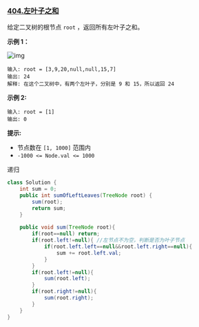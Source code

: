 ### [404.左叶子之和](https://leetcode.cn/problems/sum-of-left-leaves/)

给定二叉树的根节点 `root` ，返回所有左叶子之和。

 

**示例 1：**

![img](https://assets.leetcode.com/uploads/2021/04/08/leftsum-tree.jpg)

```
输入: root = [3,9,20,null,null,15,7] 
输出: 24 
解释: 在这个二叉树中，有两个左叶子，分别是 9 和 15，所以返回 24
```

**示例 2:**

```
输入: root = [1]
输出: 0
```

 

**提示:**

- 节点数在 `[1, 1000]` 范围内
- `-1000 <= Node.val <= 1000`



递归

```java
class Solution {
    int sum = 0;
    public int sumOfLeftLeaves(TreeNode root) {
        sum(root);
        return sum;
    }
    
    public void sum(TreeNode root){
        if(root==null) return;
        if(root.left!=null){ //左节点不为空，判断是否为叶子节点
            if(root.left.left==null&&root.left.right==null){
                sum += root.left.val;
            }
        }
        if(root.left!=null){
            sum(root.left);
        }
        if(root.right!=null){
            sum(root.right);
        }
    }
}
```